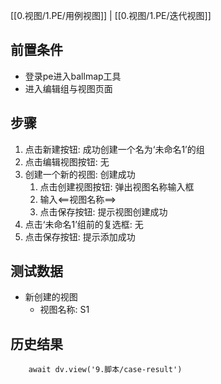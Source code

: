 [[0.视图/1.PE/用例视图]] | [[0.视图/1.PE/迭代视图]]

## 前置条件

- 登录pe进入ballmap工具
- 进入编辑组与视图页面

## 步骤

1. 点击新建按钮: 成功创建一个名为‘未命名1’的组
2. 点击编辑视图按钮: 无
3. 创建一个新的视图: 创建成功
	1. 点击创建视图按钮: 弹出视图名称输入框
	2. 输入<==视图名称==>
	3. 点击保存按钮: 提示视图创建成功
4. 点击‘未命名1’组前的复选框: 无
5. 点击保存按钮: 提示添加成功

## 测试数据

- 新创建的视图
	- 视图名称: S1

## 历史结果

```dataviewjs
    await dv.view('9.脚本/case-result')
```
